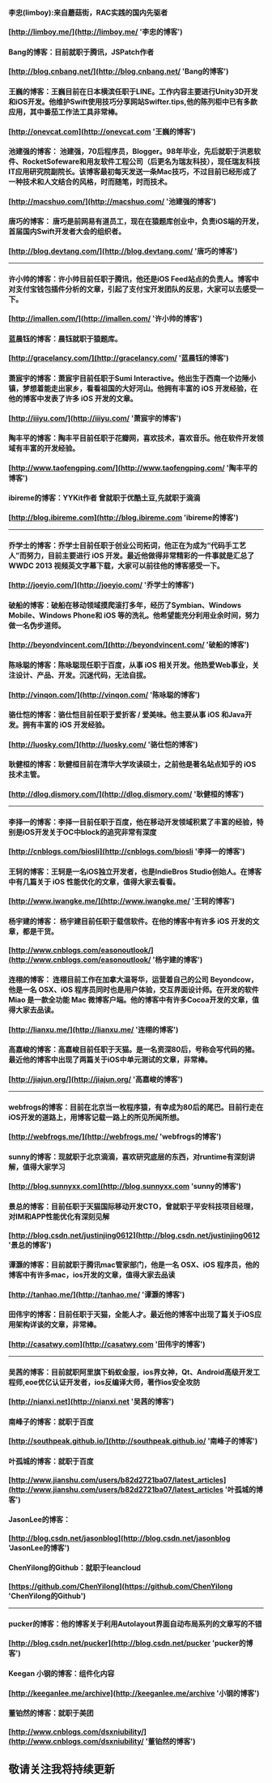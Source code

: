 #### 李忠(limboy):来自蘑菇街，RAC实践的国内先驱者

**[http://limboy.me/](http://limboy.me/ '李忠的博客')**


#### Bang的博客：目前就职于腾讯，JSPatch作者
**[http://blog.cnbang.net/](http://blog.cnbang.net/ 'Bang的博客')**

#### 王巍的博客：王巍目前在日本横滨任职于LINE。工作内容主要进行Unity3D开发和iOS开发。他维护Swift使用技巧分享网站Swifter.tips,他的陈列柜中已有多款应用，其中番茄工作法工具非常棒。
**[http://onevcat.com](http://onevcat.com '王巍的博客')**

#### 池建强的博客： 池建强，70后程序员，Blogger。98年毕业，先后就职于洪恩软件、RocketSofeware和用友软件工程公司（后更名为瑞友科技），现任瑞友科技IT应用研究院副院长。该博客最初每天发送一条Mac技巧，不过目前已经形成了一种技术和人文结合的风格，时而随笔，时而技术。

**[http://macshuo.com/](http://macshuo.com/ '池建强的博客')**

#### 唐巧的博客： 唐巧是前网易有道员工，现在在猿题库创业中，负责iOS端的开发，首届国内Swift开发者大会的组织者。

**[http://blog.devtang.com/](http://blog.devtang.com/ '唐巧的博客')**

---------
#### 许小帅的博客：许小帅目前任职于腾讯，他还是iOS Feed站点的负责人。博客中对支付宝钱包插件分析的文章，引起了支付宝开发团队的反思，大家可以去感受一下。

**[http://imallen.com/](http://imallen.com/ '许小帅的博客')**


#### 蓝晨钰的博客：晨钰就职于猿题库。

**[http://gracelancy.com/](http://gracelancy.com/ '蓝晨钰的博客')**


#### 萧宸宇的博客：萧宸宇目前任职于Sumi Interactive。他出生于西南一个边陲小镇，梦想着能走出家乡，看看祖国的大好河山。他拥有丰富的 iOS 开发经验，在他的博客中发表了许多 iOS 开发的文章。

**[http://iiiyu.com/](http://iiiyu.com/ '萧宸宇的博客')**

#### 陶丰平的博客：陶丰平目前任职于花瓣网，喜欢技术，喜欢音乐。他在软件开发领域有丰富的开发经验。

**[http://www.taofengping.com/](http://www.taofengping.com/ '陶丰平的博客')**

#### ibireme的博客：YYKit作者 曾就职于优酷土豆,先就职于滴滴

**[http://blog.ibireme.com](http://blog.ibireme.com 'ibireme的博客')**

---------
#### 乔学士的博客：乔学士目前任职于创业公司拓词，他正在为成为“代码手工艺人”而努力，目前主要进行 iOS 开发。最近他做得非常精彩的一件事就是汇总了WWDC 2013 视频英文字幕下载，大家可以前往他的博客感受一下。

**[http://joeyio.com/](http://joeyio.com/ '乔学士的博客')**

#### 破船的博客：破船在移动领域摸爬滚打多年，经历了Symbian、Windows Mobile、Windows Phone和 iOS 等的洗礼。他希望能充分利用业余时间，努力做一名伪步道师。

**[http://beyondvincent.com/](http://beyondvincent.com/ '破船的博客')**

#### 陈咏聪的博客：陈咏聪现任职于百度，从事 iOS 相关开发。他热爱Web事业，关注设计、产品、开发。沉迷代码，无法自拔。

**[http://vinqon.com/](http://vinqon.com/ '陈咏聪的博客')**

#### 骆仕恺的博客：骆仕恺目前任职于爱折客 / 爱美味。他主要从事 iOS 和Java开发。拥有丰富的 iOS 开发经验。

**[http://luosky.com/](http://luosky.com/ '骆仕恺的博客')**

#### 耿健桓的博客：耿健桓目前在清华大学攻读硕士，之前他是著名站点知乎的 iOS 技术主管。

**[http://dlog.dismory.com/](http://dlog.dismory.com/ '耿健桓的博客')**


---------
#### 李择一的博客：李择一目前任职于百度，他在移动开发领域积累了丰富的经验，特别是iOS开发关于OC中block的追究非常有深度

**[http://cnblogs.com/biosli](http://cnblogs.com/biosli '李择一的博客')**

#### 王轲的博客：王轲是一名iOS独立开发者，也是IndieBros Studio创始人。在博客中有几篇关于 iOS 性能优化的文章，值得大家去看看。

**[http://www.iwangke.me/](http://www.iwangke.me/ '王轲的博客')**

#### 杨宇建的博客： 杨宇建目前任职于载信软件。在他的博客中有许多 iOS 开发的文章，都是干货。

**[http://www.cnblogs.com/easonoutlook/](http://www.cnblogs.com/easonoutlook/ '杨宇建的博客')**

#### 连栩的博客： 连栩目前工作在加拿大温哥华，运营着自己的公司 Beyondcow，他是一名 OSX、iOS 程序员同时也是用户体验，交互界面设计师。在开发的软件 Miao 是一款全功能 Mac 微博客户端。他的博客中有许多Cocoa开发的文章，值得大家去品读。

**[http://lianxu.me/](http://lianxu.me/ '连栩的博客')**

#### 高嘉峻的博客：高嘉峻目前任职于天猫。是一名资深80后，号称会写代码的猪。最近他的博客中出现了两篇关于iOS中单元测试的文章，非常棒。
**[http://jiajun.org/](http://jiajun.org/ '高嘉峻的博客')**


---------

#### webfrogs的博客：目前在北京当一枚程序猿，有幸成为80后的尾巴。目前行走在iOS开发的道路上，用博客记载一路上的所见所闻所想。

**[http://webfrogs.me/](http://webfrogs.me/ 'webfrogs的博客')**

#### sunny的博客：现就职于北京滴滴，喜欢研究底层的东西，对runtime有深刻讲解，值得大家学习

**[http://blog.sunnyxx.com](http://blog.sunnyxx.com 'sunny的博客')**

#### 景总的博客：目前任职于天猫国际移动开发CTO，曾就职于平安科技项目经理，对IM和APP性能优化有深刻见解

**[http://blog.csdn.net/justinjing0612](http://blog.csdn.net/justinjing0612 '景总的博客')**

#### 谭灏的博客：目前就职于腾讯mac管家部门，他是一名 OSX、iOS 程序员，他的博客中有许多mac，ios开发的文章，值得大家去品读

**[http://tanhao.me/](http://tanhao.me/ '谭灏的博客')**

#### 田伟宇的博客：目前任职于天猫，全能人才。最近他的博客中出现了篇关于iOS应用架构详谈的文章，非常棒。

**[http://casatwy.com](http://casatwy.com '田伟宇的博客')**


---------
#### 吴茜的博客：目前就职阿里旗下蚂蚁金服，ios界女神，Qt、Android高级开发工程师,eoe优亿认证开发者，ios反编译大师，著作ios安全攻防

**[http://nianxi.net](http://nianxi.net '吴茜的博客')**

#### 南峰子的博客：就职于百度

**[http://southpeak.github.io/](http://southpeak.github.io/ '南峰子的博客')**

#### 叶孤城的博客：就职于百度

**[http://www.jianshu.com/users/b82d2721ba07/latest_articles](http://www.jianshu.com/users/b82d2721ba07/latest_articles '叶孤城的博客')**

#### JasonLee的博客：

**[http://blog.csdn.net/jasonblog](http://blog.csdn.net/jasonblog 'JasonLee的博客')**

#### ChenYilong的Github：就职于leancloud

**[https://github.com/ChenYilong](https://github.com/ChenYilong 'ChenYilong的Github')**


---------
#### pucker的博客：他的博客关于利用Autolayout界面自动布局系列的文章写的不错

**[http://blog.csdn.net/pucker](http://blog.csdn.net/pucker 'pucker的博客')**

#### Keegan 小钢的博客：组件化内容
**[http://keeganlee.me/archive](http://keeganlee.me/archive '小钢的博客')**

#### 董铂然的博客：就职于美团
**[http://www.cnblogs.com/dsxniubility/](http://www.cnblogs.com/dsxniubility/ '董铂然的博客')**

敬请关注我将持续更新
---------

